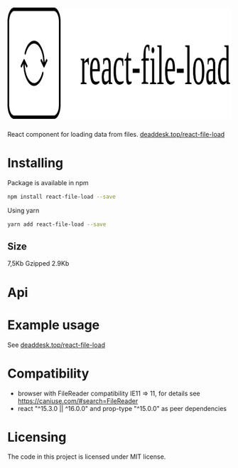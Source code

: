 # <img height="250" alt="react-file-load" src="https://raw.githubusercontent.com/undernotic/react-file-load/master/example/src/logo.png">

React component for loading data from files. [deaddesk.top/react-file-load](https://deaddesk.top/react-file-load)

# Installing

Package is available in npm

```bash
npm install react-file-load --save
```

Using yarn

```bash
yarn add react-file-load --save
```

## Size
7,5Kb Gzipped 2.9Kb

# Api

# Example usage
See [deaddesk.top/react-file-load](https://deaddesk.top/react-file-load) 

# Compatibility
* browser with FileReader compatibility IE11 => 11, for details see https://caniuse.com/#search=FileReader
* react "^15.3.0 || ^16.0.0" and prop-type "^15.0.0" as peer dependencies

# Licensing
The code in this project is licensed under MIT license.